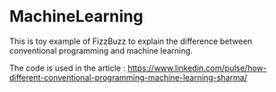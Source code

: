 # MachineLearning

This is toy example of FizzBuzz to explain the difference between conventional programming and machine learning. 

The code is used in the article : 
https://www.linkedin.com/pulse/how-different-conventional-programming-machine-learning-sharma/

